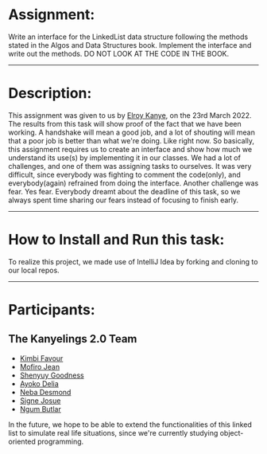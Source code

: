 # Assignment: 

Write an interface for the LinkedList data structure following the methods stated in the Algos and Data Structures book. Implement the interface and write out the methods. DO NOT LOOK AT THE CODE IN THE BOOK.
***
# Description: 

This assignment was given to us by [Elroy Kanye](https://github.com/elroykanye), on the 23rd March 2022. The results from this task will show proof of the fact that we have been working. A handshake will mean a good job, and a lot of shouting will mean that a poor job is better than what we're doing. Like right now. So basically, this assignment requires us to create an interface and show how much we understand its use(s) by implementing it in our classes. We had a lot of challenges, and one of them was assigning tasks to ourselves. It was very difficult, since everybody was fighting to comment the code(only), and everybody(again) refrained from doing the interface. Another challenge was fear. Yes fear. Everybody dreamt about the deadline of this task, so we always spent time sharing our fears instead of focusing to finish early.
***
# How to Install and Run this task: 
To realize this project, we made use of IntelliJ Idea by forking and cloning to our local repos.
***
# Participants:
## The Kanyelings 2.0 Team
* [Kimbi Favour](https://github.com/kimbifavour)
* [Mofiro Jean](https://github.com/mofirojean)
* [Shenyuy Goodness](https://github.com/shenyuygoodness)
* [Ayoko Delia](https://github.com/de-lia)
* [Neba Desmond](https://github.com/Dezzy237)
* [Signe Josue](https://github.com/Signeemmanuel)
* [Ngum Butlar](https://github.com/Ngumbutlar)

In the future, we hope to be able to extend the functionalities of this linked list to simulate real life situations, since we're currently studying object-oriented programming.
